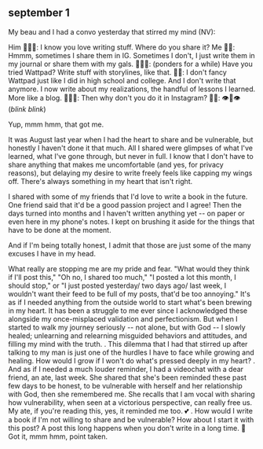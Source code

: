 ## september 1

My beau and I had a convo yesterday that stirred my mind (NV): 

Him 👨🏼‍🦰: I know you love writing stuff. Where do you share it?
Me 👩🏻: Hmmm, sometimes I share them in IG. Sometimes I don't, I just write them in my journal or share them with my gals.
👨🏼‍🦰: (ponders for a while) Have you tried Wattpad? Write stuff with storylines, like that.
👩🏻: I don't fancy Wattpad just like I did in high school and college. And I don't write that anymore. I now write about my realizations, the handful of lessons I learned. More like a blog.
👨🏼‍🦰: Then why don't you do it in Instagram?
👩🏻: 👁👄👁 (*blink blink*) 

Yup, mmm hmm, that got me. 

It was August last year when I had the heart to share and be vulnerable, but honestly I haven't done it that much. All I shared were glimpses of what I've learned, what I've gone through, but never in full. I know that I don't have to share anything that makes me uncomfortable (and yes, for privacy reasons), but delaying my desire to write freely feels like capping my wings off. There's always something in my heart that isn't right. 

I shared with some of my friends that I'd love to write a book in the future. One friend said that it'd be a good passion project and I agree! Then the days turned into months and I haven't written anything yet -- on paper or even here in my phone's notes. I kept on brushing it aside for the things that have to be done at the moment. 

And if I'm being totally honest, I admit that those are just some of the many excuses I have in my head. 

What really are stopping me are my pride and fear.
"What would they think if I'll post this,"
"Oh no, I shared too much,"
"I posted a lot this month, I should stop," or
"I just posted yesterday/ two days ago/ last week, I wouldn't want their feed to be full of my posts, that'd be too annoying."
It's as if I needed anything from the outside world to start what's been brewing in my heart. It has been a struggle to me ever since I acknowledged these alongside my once-misplaced validation and perfectionism. But when I started to walk my journey seriously -- not alone, but with God -- I slowly healed; unlearning and relearning misguided behaviors and attitudes, and filling my mind with the truth.
.
This dilemma that I had that stirred up after talking to my man is just one of the hurdles I have to face while growing and healing. How would I grow if I won't do what's pressed deeply in my heart?
.
And as if I needed a much louder reminder, I had a videochat with a dear friend, an ate, last week. She shared that she's been reminded these past few days to be honest, to be vulnerable with herself and her relationship with God, then she remembered me. She recalls that I am vocal with sharing how vulnerability, when seen at a victorious perspective, can really free us. My ate, if you're reading this, yes, it reminded me too. 💕
.
How would I write a book if I'm not willing to share and be vulnerable? How about I start it with this post? A post this long happens when you don't write in a long time. 🥴 Got it, mmm hmm, point taken.
